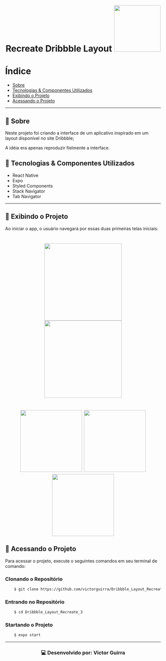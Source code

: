 <h1 align="center">
    Recreate Dribbble Layout 
    <img src="https://camo.githubusercontent.com/cb933b444732ac68330bd1fb9b90c30cbc7e6d97/68747470733a2f2f7777772e6672656569636f6e73706e672e636f6d2f75706c6f6164732f6472696262626c652d69636f6e2d31312e706e67" width="150">
</h1>

# Índice

- [Sobre](#-Sobre)
- [Tecnologias & Componentes Utilizados](#-Tecnologias-&-Componentes-Utilizados)
- [Exibindo o Projeto](#-Exibindo-o-Projeto)
- [Acessando o Projeto](#-Acessando-o-Projeto)

---

## 📔 Sobre

Neste projeto foi criando a interface de um aplicativo inspirado em um layout disponível no site Dribbble;

A idéia era apenas reproduzir fielmente a interface.

## 🚀 Tecnologias & Componentes Utilizados

- React Native
- Expo
- Styled Components
- Stack Navigator
- Tab Navigator

---

## 📱 Exibindo o Projeto

Ao iniciar o app, o usuário navegará por essas duas primeiras telas iniciais:

<h1 align="center">
    <img src="https://ik.imagekit.io/ur6xo9m70i/1_6EKT1IYCdj.jpeg" width="250">
    <img src="https://ik.imagekit.io/ur6xo9m70i/2_wBgtwyeav.jpeg" width="250">
</h1>



<h1 align="center">
    <img src="https://ik.imagekit.io/ur6xo9m70i/3_qwtGo4A34Q.jpeg" width="200">
    <img src="https://ik.imagekit.io/ur6xo9m70i/4_DIXaHj9EW.jpeg" width="200">
    <img src="https://ik.imagekit.io/ur6xo9m70i/5_76obLS0zp1.jpeg" width="200">
</h1>

## 📂 Acessando o Projeto

Para acessar o projeto, execute o seguintes comandos em seu terminal de comando:

<h3>Clonando o Repositório</h3>

```bash
    $ git clone https://github.com/victorguirra/Dribbble_Layout_Recreate_3.git
```

<h3>Entrando no Repositório</h3>

```bash
    $ cd Dribbble_Layout_Recreate_3
```

<h3>Startando o Projeto</h3>

```bash
    $ expo start
```

---
<h3 align="center">💻 Desenvolvido por: Victor Guirra</h3>